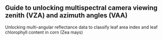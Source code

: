 ## Guide to unlocking multispectral camera viewing zenith (VZA) and azimuth angles (VAA)

Unlocking multi-angular reflectance data to classify leaf area index and leaf chlorophyll content in corn (Zea mays)
